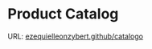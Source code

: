 # Product Catalog

URL: [ezequielleonzybert.github/catalogo](https://ezequielleonzybert.github.io/catalogo/)